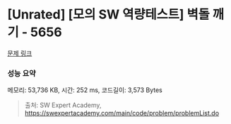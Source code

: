 # [Unrated] [모의 SW 역량테스트] 벽돌 깨기 - 5656 

[문제 링크](https://swexpertacademy.com/main/code/problem/problemDetail.do?contestProbId=AWXRQm6qfL0DFAUo) 

### 성능 요약

메모리: 53,736 KB, 시간: 252 ms, 코드길이: 3,573 Bytes



> 출처: SW Expert Academy, https://swexpertacademy.com/main/code/problem/problemList.do